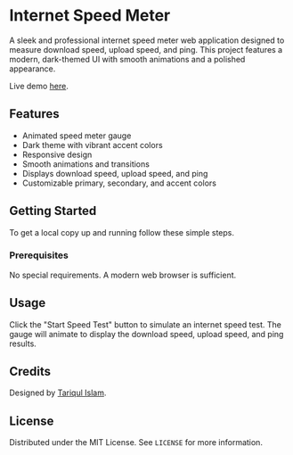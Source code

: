 # Internet Speed Meter

A sleek and professional internet speed meter web application designed to measure download speed, upload speed, and ping. This project features a modern, dark-themed UI with smooth animations and a polished appearance.

Live demo [here](https://tariqulislaam.github.io/internet-speed-meter/).

## Features

- Animated speed meter gauge
- Dark theme with vibrant accent colors
- Responsive design
- Smooth animations and transitions
- Displays download speed, upload speed, and ping
- Customizable primary, secondary, and accent colors


## Getting Started

To get a local copy up and running follow these simple steps.

### Prerequisites

No special requirements. A modern web browser is sufficient.

## Usage

Click the "Start Speed Test" button to simulate an internet speed test. The gauge will animate to display the download speed, upload speed, and ping results.

## Credits

Designed by [Tariqul Islam](https://www.facebook.com/tariqulislaamrahat/).

## License

Distributed under the MIT License. See `LICENSE` for more information.

